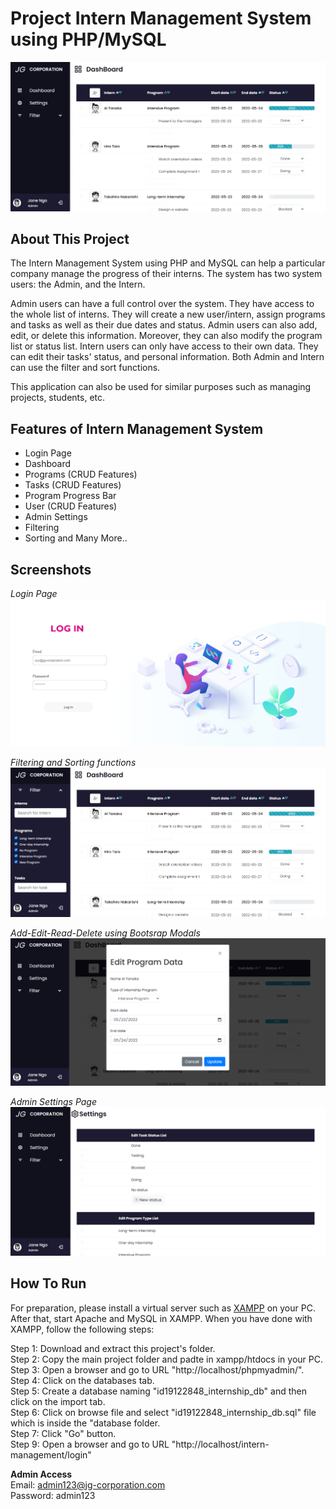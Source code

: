 # Project Intern Management System using PHP/MySQL
![dashboard](img/screenshots/Dashboard.png) 


## About This Project
The Intern Management System using PHP and MySQL can help a particular company manage the progress of their interns. The system has two system users: the Admin, and the Intern.

Admin users can have a full control over the system. They have access to the whole list of interns. They will create a new user/intern, assign programs and tasks as well as their due dates and status. Admin users can also add, edit, or delete this information. Moreover, they can also modify the program list or status list. Intern users can only have access to their own data. They can edit their tasks' status, and personal information. Both Admin and Intern can use the filter and sort functions.

This application can also be used for similar purposes such as managing projects, students, etc.


## Features of Intern Management System
* Login Page
* Dashboard
* Programs (CRUD Features)
* Tasks (CRUD Features)
* Program Progress Bar
* User (CRUD Features)
* Admin Settings
* Filtering
* Sorting
and Many More..

## Screenshots
*Login Page*
![login](img/screenshots/Login.png) 


*Filtering and Sorting functions*
![filter-and-sort](img/screenshots/filterandsorting.png)


*Add-Edit-Read-Delete using Bootsrap Modals*
![crud](img/screenshots/CRUD.png) 


*Admin Settings Page*
![settings](img/screenshots/Settings.png) 


## How To Run
For preparation, please install a virtual server such as [XAMPP](https://www.apachefriends.org/) on your PC. After that, start Apache and MySQL in XAMPP. When you have done with XAMPP, follow the following steps:

Step 1: Download and extract this project's folder.<br>
Step 2: Copy the main project folder and padte in xampp/htdocs in your PC.<br>
Step 3: Open a browser and go to URL "http://localhost/phpmyadmin/".<br>
Step 4: Click on the databases tab.<br>
Step 5: Create a database naming "id19122848_internship_db" and then click on the import tab.<br>
Step 6: Click on browse file and select "id19122848_internship_db.sql" file which is inside the "database folder.<br>
Step 7: Click "Go" button.<br>
Step 9: Open a browser and go to URL "http://localhost/intern-management/login"<br>

**Admin Access**<br>
Email: admin123@jg-corporation.com<br>
Password: admin123<br>


